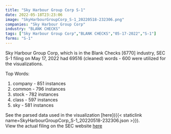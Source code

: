 ```yaml
---
title: "Sky Harbour Group Corp S-1"
date: 2022-05-18T23:23:06
image: "SkyHarbourGroupCorp_S-1_20220518-232306.png"
companies: "Sky Harbour Group Corp"
industry: "BLANK CHECKS"
tags: ["Sky Harbour Group Corp","BLANK CHECKS","05-17-2022","S-1"]
forms: "S-1"
---
```

Sky Harbour Group Corp, which is in the Blank Checks [6770] industry, SEC S-1 filing on May 17, 2022 had 69516 (cleaned) words - 600 were utilized for the visualizations.

Top Words:
1. company - 851 instances
2. common - 796 instances
3. stock - 782 instances
4. class - 597 instances
5. sky - 581 instances


See the parsed data used in the visualization [here]({{< staticlink name=SkyHarbourGroupCorp_S-1_20220518-232306.json >}}).  
View the actual filing on the SEC website [here](https://www.sec.gov/Archives/edgar/data/1823587/0001437749-22-012705.txt)